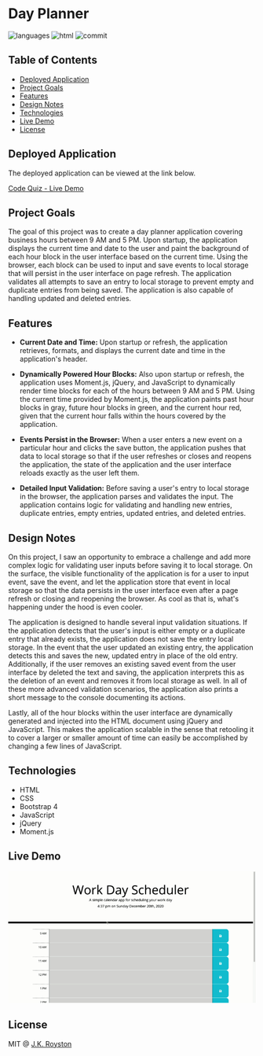 # Day Planner

![languages](https://img.shields.io/github/languages/count/jxhnkndl/day-planner?style=plastic)
![html](https://img.shields.io/github/languages/top/jxhnkndl/day-planner?style=plastic)
![commit](https://img.shields.io/github/last-commit/jxhnkndl/day-planner?style=plastic)

## Table of Contents
* [Deployed Application](#deployed-application)
* [Project Goals](#project-goals)
* [Features](#features)
* [Design Notes](#design-notes)
* [Technologies](#technologies)
* [Live Demo](#live-demo)
* [License](#license)

## Deployed Application
The deployed application can be viewed at the link below.

[Code Quiz - Live Demo](https://jxhnkndl.github.io/day-planner)

## Project Goals

The goal of this project was to create a day planner application covering business hours between 9 AM and 5 PM. Upon startup, the application displays the current time and date to the user and paint the background of each hour block in the user interface based on the current time. Using the browser, each block can be used to input and save events to local storage that will persist in the user interface on page refresh. The application validates all attempts to save an entry to local storage to prevent empty and duplicate entries from being saved. The application is also capable of handling updated and deleted entries.

## Features

* **Current Date and Time:** Upon startup or refresh, the application retrieves, formats, and displays the current date and time in the application's header.

* **Dynamically Powered Hour Blocks:** Also upon startup or refresh, the application uses Moment.js, jQuery, and JavaScript to dynamically render time blocks for each of the hours between 9 AM and 5 PM. Using the current time provided by Moment.js, the application paints past hour blocks in gray, future hour blocks in green, and the current hour red, given that the current hour falls within the hours covered by the application.

* **Events Persist in the Browser:** When a user enters a new event on a particular hour and clicks the save button, the application pushes that data to local storage so that if the user refreshes or closes and reopens the application, the state of the application and the user interface reloads exactly as the user left them.

* **Detailed Input Validation:** Before saving a user's entry to local storage in the browser, the application parses and validates the input. The application contains logic for validating and handling new entries, duplicate entries, empty entries, updated entries, and deleted entries. 

## Design Notes

On this project, I saw an opportunity to embrace a challenge and add more complex logic for validating user inputs before saving it to local storage. On the surface, the visible functionality of the application is for a user to input event, save the event, and let the application store that event in local storage so that the data persists in the user interface even after a page refresh or closing and reopening the browser. As cool as that is, what's happening under the hood is even cooler. 

The application is designed to handle several input validation situations. If the application detects that the user's input is either empty or a duplicate entry that already exists, the application does not save the entry local storage. In the event that the user updated an existing entry, the application detects this and saves the new, updated entry in place of the old entry. Additionally, if the user removes an existing saved event from the user interface by deleted the text and saving, the application interprets this as the deletion of an event and removes it from local storage as well. In all of these more advanced validation scenarios, the application also prints a short message to the console documenting its actions.

Lastly, all of the hour blocks within the user interface are dynamically generated and injected into the HTML document using jQuery and JavaScript. This makes the application scalable in the sense that retooling it to cover a larger or smaller amount of time can easily be accomplished by changing a few lines of JavaScript.

## Technologies
* HTML
* CSS
* Bootstrap 4
* JavaScript
* jQuery
* Moment.js

## Live Demo

![Application Preview](assets/day-planner-demo.gif)

## License

MIT @ [J.K. Royston](https://github.com/jxhnkndl)
